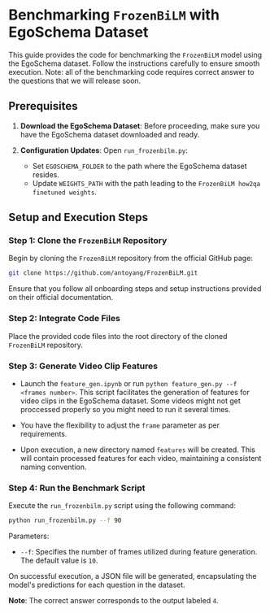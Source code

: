 
# Benchmarking `FrozenBiLM` with EgoSchema Dataset

This guide provides the code for benchmarking the `FrozenBiLM` model using the EgoSchema dataset. Follow the instructions carefully to ensure smooth execution. Note: all of the benchmarking code requires correct answer to the questions that we will release soon.

## Prerequisites

1. **Download the EgoSchema Dataset**: Before proceeding, make sure you have the EgoSchema dataset downloaded and ready.

2. **Configuration Updates**: Open `run_frozenbilm.py`:
    - Set `EGOSCHEMA_FOLDER` to the path where the EgoSchema dataset resides.
    - Update `WEIGHTS_PATH` with the path leading to the `FrozenBiLM how2qa finetuned weights`.

## Setup and Execution Steps

### Step 1: Clone the `FrozenBiLM` Repository

Begin by cloning the `FrozenBiLM` repository from the official GitHub page:

```bash
git clone https://github.com/antoyang/FrozenBiLM.git
```

Ensure that you follow all onboarding steps and setup instructions provided on their official documentation.

### Step 2: Integrate Code Files

Place the provided code files into the root directory of the cloned `FrozenBiLM` repository.

### Step 3: Generate Video Clip Features

- Launch the `feature_gen.ipynb` or run `python feature_gen.py --f <frames number>`. This script facilitates the generation of features for video clips in the EgoSchema dataset. Some videos might not get proccessed properly so you might need to run it several times.
  
- You have the flexibility to adjust the `frame` parameter as per requirements.
  
- Upon execution, a new directory named `features` will be created. This will contain processed features for each video, maintaining a consistent naming convention.

### Step 4: Run the Benchmark Script

Execute the `run_frozenbilm.py` script using the following command:

```bash
python run_frozenbilm.py --f 90
```

Parameters:
- `--f`: Specifies the number of frames utilized during feature generation. The default value is `10`.

On successful execution, a JSON file will be generated, encapsulating the model's predictions for each question in the dataset.

**Note**: The correct answer corresponds to the output labeled `4`.
